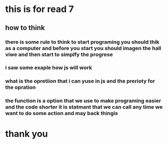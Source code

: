 # this is for read 7
## how to think 
### there is some rule to think to start programing you should thik as a computer and before you start you should imagen the hall viwe and then start to simplfy the progrese 
### i saw some exaple how js will work
### what is the opretiion that i can yuse in js and the prerioty for the opration 
### the function is a option that we use to make programing easier and the code shorter it is statmant that we can call any time we want to do some action and may back thingis 
# thank you 